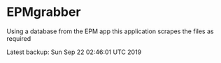 # EPMgrabber
Using a database from the EPM app this application scrapes the files as required


Latest backup: Sun Sep 22 02:46:01 UTC 2019
